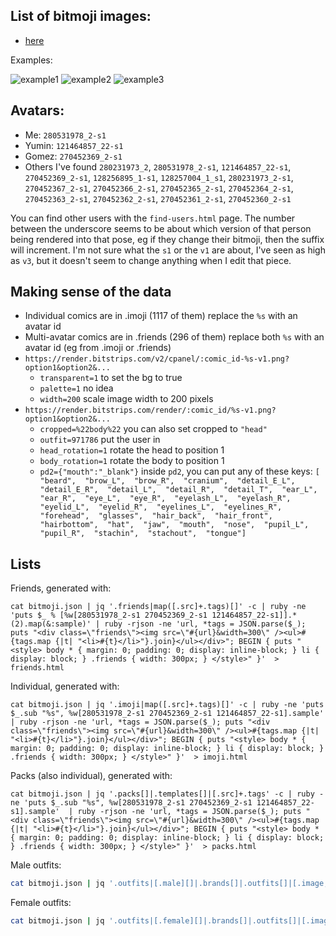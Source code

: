 ## List of bitmoji images:

* [here](https://api.bitmoji.com/content/templates?app_name=bitmoji&platform=ios)

Examples:

![example1](https://render.bitstrips.com/v2/cpanel/9188364-121464857_22-s1-v1.png?transparent=1&palette=1&width=200)
![example2](https://render.bitstrips.com/v2/cpanel/10200827-280531978_5-s1-121464857_22-s1-v1.png?transparent=1&palette=1&width=200)
![example3](https://render.bitstrips.com/render/10220563/280531978_2-s1-v1.png?outfit=971785&head_rotation=1&body_rotation=7&cropped=%22body%22&width=200)


## Avatars:

* Me:    `280531978_2-s1`
* Yumin: `121464857_22-s1`
* Gomez: `270452369_2-s1`
* Others I've found `280231973_2`, `280531978_2-s1`, `121464857_22-s1`, `270452369_2-s1`, `128256895_1-s1`, `128257004_1_s1`,
  `280231973_2-s1`, `270452367_2-s1`, `270452366_2-s1`, `270452365_2-s1`, `270452364_2-s1`, `270452363_2-s1`, `270452362_2-s1`,
  `270452361_2-s1`, `270452360_2-s1`

You can find other users with the `find-users.html` page.
The number between the underscore seems to be about which version of that person being rendered into that pose,
eg if they change their bitmoji, then the suffix will increment. I'm not sure what the `s1` or the `v1` are about,
I've seen as high as `v3`, but it doesn't seem to change anything when I edit that piece.


## Making sense of the data

* Individual comics are in .imoji (1117 of them) replace the `%s` with an avatar id
* Multi-avatar comics are in .friends (296 of them) replace both `%s` with an avatar id (eg from .imoji or .friends)
* `https://render.bitstrips.com/v2/cpanel/:comic_id-%s-v1.png?option1&option2&...`
  * `transparent=1` to set the bg to true
  * `palette=1` no idea
  * `width=200` scale image width to 200 pixels
* `https://render.bitstrips.com/render/:comic_id/%s-v1.png?option1&option2&...`
  * `cropped=%22body%22` you can also set cropped to `"head"`
  * `outfit=971786` put the user in
  * `head_rotation=1` rotate the head to position 1
  * `body_rotation=1` rotate the body to position 1
  * `pd2={"mouth":"_blank"}` inside `pd2`, you can put any of these keys: `[  "beard",  "brow_L",  "brow_R",  "cranium",  "detail_E_L",  "detail_E_R",  "detail_L",  "detail_R",  "detail_T",  "ear_L",  "ear_R",  "eye_L",  "eye_R",  "eyelash_L",  "eyelash_R",  "eyelid_L",  "eyelid_R",  "eyelines_L",  "eyelines_R",  "forehead",  "glasses",  "hair_back",  "hair_front",  "hairbottom",  "hat",  "jaw",  "mouth",  "nose",  "pupil_L",  "pupil_R",  "stachin",  "stachout",  "tongue"]`

## Lists

Friends, generated with:

```
cat bitmoji.json | jq '.friends|map([.src]+.tags)[]' -c | ruby -ne 'puts $_ % [%w[280531978_2-s1 270452369_2-s1 121464857_22-s1]].*(2).map(&:sample)' | ruby -rjson -ne 'url, *tags = JSON.parse($_); puts "<div class=\"friends\"><img src=\"#{url}&width=300\" /><ul>#{tags.map {|t| "<li>#{t}</li>"}.join}</ul></div>"; BEGIN { puts "<style> body * { margin: 0; padding: 0; display: inline-block; } li { display: block; } .friends { width: 300px; } </style>" }'  > friends.html
```

Individual, generated with:

```
cat bitmoji.json | jq '.imoji|map([.src]+.tags)[]' -c | ruby -ne 'puts $_.sub "%s", %w[280531978_2-s1 270452369_2-s1 121464857_22-s1].sample'  | ruby -rjson -ne 'url, *tags = JSON.parse($_); puts "<div class=\"friends\"><img src=\"#{url}&width=300\" /><ul>#{tags.map {|t| "<li>#{t}</li>"}.join}</ul></div>"; BEGIN { puts "<style> body * { margin: 0; padding: 0; display: inline-block; } li { display: block; } .friends { width: 300px; } </style>" }'  > imoji.html
```

Packs (also individual), generated with:

```
cat bitmoji.json | jq '.packs[]|.templates[]|[.src]+.tags' -c | ruby -ne 'puts $_.sub "%s", %w[280531978_2-s1 270452369_2-s1 121464857_22-s1].sample'  | ruby -rjson -ne 'url, *tags = JSON.parse($_); puts "<div class=\"friends\"><img src=\"#{url}&width=300\" /><ul>#{tags.map {|t| "<li>#{t}</li>"}.join}</ul></div>"; BEGIN { puts "<style> body * { margin: 0; padding: 0; display: inline-block; } li { display: block; } .friends { width: 300px; } </style>" }'  > packs.html
```

Male outfits:

```sh
cat bitmoji.json | jq '.outfits|[.male][]|.brands[]|.outfits[]|[.image, .description]' -c | ruby -ne 'puts $_.sub /(?<=\/)\d+_\d+-s\d(?=-v)/, %w[280531978_2-s1 270452369_2-s1 128256895_1-s1].sample' |ruby -rjson -ne 'url, *tags = JSON.parse($_); puts "<div class=\"friends\"><img src=\"#{url}&width=300\" /><ul>#{tags.map {|t| "<li>#{t}</li>"}.join}</ul></div>"; BEGIN { puts "<style> body * { margin: 0; padding: 0; display: inline-block; } li { display: block; } .friends { width: 300px; } </style>" }'  > male_outfits.html
```

Female outfits:

```sh
cat bitmoji.json | jq '.outfits|[.female][]|.brands[]|.outfits[]|[.image, .description]' -c | ruby -ne 'puts $_.sub /(?<=\/)\d+_\d+-s\d(?=-v)/, %w[121464857_22-s1].sample' |ruby -rjson -ne 'url, *tags = JSON.parse($_); puts "<div class=\"friends\"><img src=\"#{url}&width=300\" /><ul>#{tags.map {|t| "<li>#{t}</li>"}.join}</ul></div>"; BEGIN { puts "<style> body * { margin: 0; padding: 0; display: inline-block; } li { display: block; } .friends { width: 300px; } </style>" }'  > female_outfits.html
```
